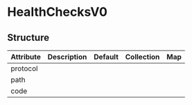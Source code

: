 # HealthChecksV0 
 

## Structure 
 

| Attribute | Description | Default | Collection | Map  |
| --------- | ----------- | ------- | ---------- | ---  |
| protocol  |             |         |            |      |
| path      |             |         |            |      |
| code      |             |         |            |      |